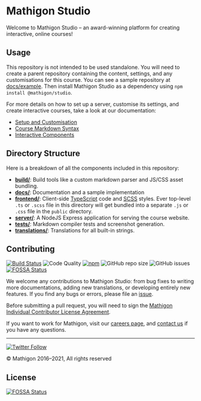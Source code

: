 # Mathigon Studio

Welcome to Mathigon Studio – an award-winning platform for creating interactive, online courses!

## Usage

This repository is not intended to be used standalone. You will need to create a parent repository
containing the content, settings, and any customisations for this course. You can see a sample
repository at [docs/example](docs/example). Then install Mathigon Studio as a dependency using
`npm install @mathigon/studio`.

For more details on how to set up a server, customise its settings, and create interactive
courses, take a look at our documentation:

* [Setup and Customisation](docs/setup.md)
* [Course Markdown Syntax](docs/markdown.md)
* [Interactive Components](docs/interactives.md)

## Directory Structure

Here is a breakdown of all the components included in this repository:

* [__build/__](build): Build tools like a custom markdown parser and JS/CSS asset bundling.
* [__docs/__](docs): Documentation and a sample implementation
* [__frontend/__](frontend): Client-side [TypeScript](https://www.typescriptlang.org/) code and
  [SCSS](https://sass-lang.com/) styles. Ever top-level `.ts` or `.scss` file in this directory will
  get bundled into a separate `.js` or `.css` file in the `public` directory.
* [__server/__](server): A NodeJS Express application for serving the course website.
* [__tests/__](tests): Markdown compiler tests and screenshot generation.
* [__translations/__](translations): Translations for all built-in strings.

## Contributing

[![Build Status](https://github.com/mathigon/studio/workflows/CI%20Tests/badge.svg)](https://github.com/mathigon/studio/actions?query=workflow%3A%22CI+Tests%22)
![Code Quality](https://github.com/mathigon/studio/workflows/Code%20Quality/badge.svg)
[![npm](https://img.shields.io/npm/v/@mathigon/studio)](https://www.npmjs.com/package/@mathigon/studio)
![GitHub repo size](https://img.shields.io/github/repo-size/mathigon/studio)
![GitHub issues](https://img.shields.io/github/issues-raw/mathigon/studio)
[![FOSSA Status](https://app.fossa.com/api/projects/git%2Bgithub.com%2Fmathigon%2Fstudio.svg?type=shield)](https://app.fossa.com/projects/git%2Bgithub.com%2Fmathigon%2Fstudio?ref=badge_shield)

We welcome any contributions to Mathigon Studio: from bug fixes to writing more documentations,
adding new translations, or developing entirely new features. If you find any bugs or errors,
please file an [issue](https://github.com/mathigon/studio/issues).

Before submitting a pull request, you will need to sign the [Mathigon Individual Contributor License
Agreement](https://gist.github.com/plegner/5ad5b7be2948a4ad073c50b15ac01d39).

If you want to work for Mathigon, visit our [careers page](https://mathigon.org/careers), and
[contact us](mailto:dev@mathigon.org) if you have any questions.

---

[![Twitter Follow](https://img.shields.io/twitter/follow/MathigonOrg?style=social)](https://twitter.com/intent/follow?screen_name=MathigonOrg)

© Mathigon 2016–2021, All rights reserved


## License
[![FOSSA Status](https://app.fossa.com/api/projects/git%2Bgithub.com%2Fmathigon%2Fstudio.svg?type=large)](https://app.fossa.com/projects/git%2Bgithub.com%2Fmathigon%2Fstudio?ref=badge_large)